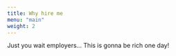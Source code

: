 ```yaml
---
title: Why hire me
menu: "main"
weight: 2
---
```

Just you wait employers... This is gonna be rich one day!